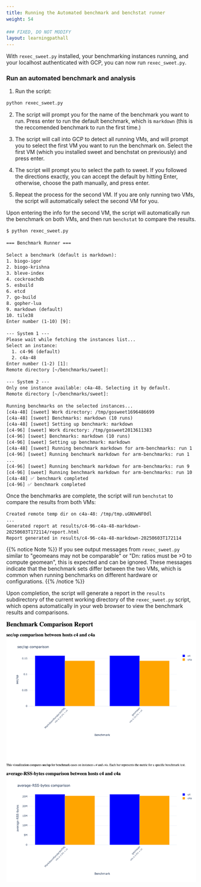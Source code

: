 ```yaml
---
title: Running the Automated benchmark and benchstat runner
weight: 54

### FIXED, DO NOT MODIFY
layout: learningpathall
---
```


With `rexec_sweet.py` installed, your benchmarking instances running, and your localhost authenticated with GCP, you can now run `rexec_sweet.py`.

### Run an automated benchmark and analysis

1. Run the script:


```bash
python rexec_sweet.py
```
2. The script will prompt you for the name of the benchmark you want to run. Press enter to run the default benchmark, which is `markdown` (this is the reccomended benchmark to run the first time.)

3. The script will call into GCP to detect all running VMs, and will prompt you to select the first VM you want to run the benchmark on. Select the first VM (which you installed sweet and benchstat on previously) and press enter.

4. The script will prompt you to select the path to sweet.  If you followed the directions exactly, you can accept the default by hitting Enter, otherwise, choose the path manually, and press enter.

5. Repeat the process for the second VM.  If you are only running two VMs, the script will automatically select the second VM for you.

Upon entering the info for the second VM, the script will automatically run the benchmark on both VMs, and then run `benchstat` to compare the results.

```output
$ python rexec_sweet.py

=== Benchmark Runner ===

Select a benchmark (default is markdown):
1. biogo-igor
2. biogo-krishna
3. bleve-index
4. cockroachdb
5. esbuild
6. etcd
7. go-build
8. gopher-lua
9. markdown (default)
10. tile38
Enter number (1-10) [9]:

--- System 1 ---
Please wait while fetching the instances list...
Select an instance:
  1. c4-96 (default)
  2. c4a-48
Enter number (1-2) [1]:
Remote directory [~/benchmarks/sweet]:

--- System 2 ---
Only one instance available: c4a-48. Selecting it by default.
Remote directory [~/benchmarks/sweet]:

Running benchmarks on the selected instances...
[c4a-48] [sweet] Work directory: /tmp/gosweet1696486699
[c4a-48] [sweet] Benchmarks: markdown (10 runs)
[c4a-48] [sweet] Setting up benchmark: markdown
[c4-96] [sweet] Work directory: /tmp/gosweet2013611383
[c4-96] [sweet] Benchmarks: markdown (10 runs)
[c4-96] [sweet] Setting up benchmark: markdown
[c4a-48] [sweet] Running benchmark markdown for arm-benchmarks: run 1
[c4-96] [sweet] Running benchmark markdown for arm-benchmarks: run 1
...
[c4-96] [sweet] Running benchmark markdown for arm-benchmarks: run 9
[c4-96] [sweet] Running benchmark markdown for arm-benchmarks: run 10
[c4a-48] ✅ benchmark completed
[c4-96] ✅ benchmark completed
```
Once the benchmarks are complete, the script will run `benchstat` to compare the results from both VMs:

```output
Created remote temp dir on c4a-48: /tmp/tmp.uGNVwNF0dl
...
Generated report at results/c4-96-c4a-48-markdown-20250603T172114/report.html
Report generated in results/c4-96-c4a-48-markdown-20250603T172114
```
{{% notice Note %}}
If you see output messages from `rexec_sweet.py` similar to "geomeans may not be comparable" or "Dn: ratios must be >0 to compute geomean", this is expected and can be ignored. These messages indicate that the benchmark sets differ between the two VMs, which is common when running benchmarks on different hardware or configurations.
{{% /notice %}}

Upon completion, the script will generate a report in the `results` subdirectory of the current working directory of the `rexec_sweet.py` script, which opens automatically in your web browser to view the benchmark results and comparisons.

![](images/run_auto/1.png)
